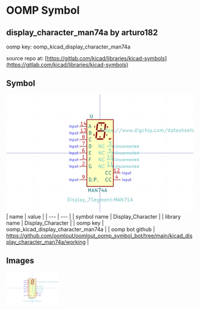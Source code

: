 # OOMP Symbol  
## display_character_man74a  by arturo182  
  
oomp key: oomp_kicad_display_character_man74a  
  
source repo at: [https://gitlab.com/kicad/libraries/kicad-symbols](https://gitlab.com/kicad/libraries/kicad-symbols)  
## Symbol  
  
[![working.png](working_600.png)](working.png)  
| name | value | 
| --- | --- | 
| symbol name | Display_Character | 
| library name | Display_Character | 
| oomp key | oomp_kicad_display_character_man74a | 
| oomp bot github | https://github.com/oomlout/oomlout_oomp_symbol_bot/tree/main/kicad_display_character_man74a/working | 
## Images  
  
[![working.png](working_140.png)](working.png)  
